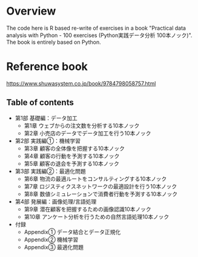 # Overview

The code here is R based re-write of exercises in a book "Practical data analysis with Python - 100 exercises (Python実践データ分析 100本ノック)". The book is entirely based on Python. 

# Reference book
https://www.shuwasystem.co.jp/book/9784798058757.html

## Table of contents
- 第1部 基礎編：データ加工
  - 第1章 ウェブからの注文数を分析する10本ノック
  - 第2章 小売店のデータでデータ加工を行う10本ノック
- 第2部 実践編①：機械学習
  - 第3章 顧客の全体像を把握する10本ノック
  - 第4章 顧客の行動を予測する10本ノック
  - 第5章 顧客の退会を予測する10本ノック
- 第3部 実践編②：最適化問題
  - 第6章 物流の最適ルートをコンサルティングする10本ノック
  - 第7章 ロジスティクスネットワークの最適設計を行う10本ノック
  - 第8章 数値シミュレーションで消費者行動を予測する10本ノック
- 第4部 発展編：画像処理/言語処理
  - 第9章 潜在顧客を把握するための画像認識10本ノック
  - 第10章 アンケート分析を行うための自然言語処理10本ノック
- 付録
  - Appendix① データ結合とデータ正規化
  - Appendix② 機械学習
  - Appendix③ 最適化問題
  